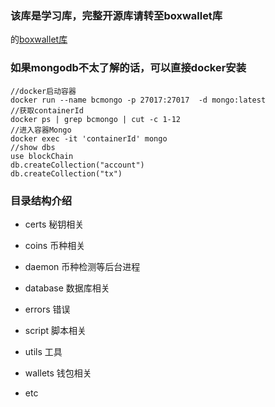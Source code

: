 ### 该库是学习库，完整开源库请转至boxwallet库
的[boxwallet库](https://github.com/Rennbon/boxwallet)


### 如果mongodb不太了解的话，可以直接docker安装	
```	
//docker启动容器	
docker run --name bcmongo -p 27017:27017  -d mongo:latest 	
//获取containerId	
docker ps | grep bcmongo | cut -c 1-12	
//进入容器Mongo	
docker exec -it 'containerId' mongo	
//show dbs	
use blockChain	
db.createCollection("account")	
db.createCollection("tx")	
```	



 ### 目录结构介绍	
- certs  秘钥相关	
- coins  币种相关	
- daemon 币种检测等后台进程	
- database 数据库相关	
- errors 错误	
- script 脚本相关	
- utils 工具	
- wallets 钱包相关

- etc
